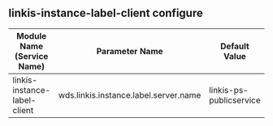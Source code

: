 ## linkis-instance-label-client configure


| Module Name (Service Name) | Parameter Name | Default Value | Description |
| -------- | -------- | ----- |----- | 
| linkis-instance-label-client |wds.linkis.instance.label.server.name|linkis-ps-publicservice|instance.label.server.name|

 